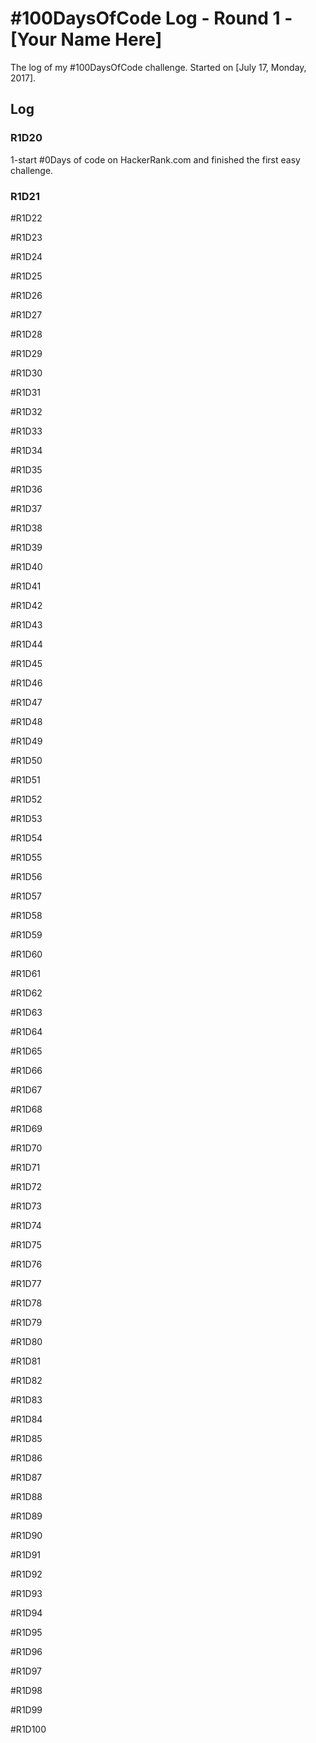 # #100DaysOfCode Log - Round 1 - [Your Name Here]

The log of my #100DaysOfCode challenge. Started on [July 17, Monday, 2017].

## Log

### R1D20 
1-start #0Days of code on HackerRank.com and finished the first easy challenge.
 

### R1D21



#R1D22


#R1D23


#R1D24


#R1D25


#R1D26


#R1D27


#R1D28


#R1D29


#R1D30


#R1D31


#R1D32


#R1D33


#R1D34


#R1D35


#R1D36


#R1D37


#R1D38


#R1D39


#R1D40


#R1D41


#R1D42


#R1D43


#R1D44


#R1D45


#R1D46


#R1D47


#R1D48


#R1D49


#R1D50


#R1D51


#R1D52


#R1D53


#R1D54


#R1D55


#R1D56


#R1D57


#R1D58


#R1D59


#R1D60


#R1D61


#R1D62


#R1D63


#R1D64


#R1D65


#R1D66


#R1D67


#R1D68


#R1D69


#R1D70


#R1D71


#R1D72


#R1D73


#R1D74


#R1D75


#R1D76


#R1D77


#R1D78


#R1D79


#R1D80


#R1D81


#R1D82


#R1D83


#R1D84


#R1D85


#R1D86


#R1D87


#R1D88


#R1D89


#R1D90


#R1D91


#R1D92


#R1D93


#R1D94


#R1D95


#R1D96


#R1D97


#R1D98


#R1D99


#R1D100


